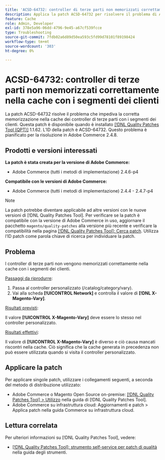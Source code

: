 ```yaml
---
title: 'ACSD-64732: controller di terze parti non memorizzati correttamente nella cache con i segmenti dei clienti'
description: Applica la patch ACSD-64732 per risolvere il problema di Adobe Commerce, a causa del quale i controller di terze parti non vengono memorizzati correttamente nella cache con i segmenti dei clienti.
feature: Cache
role: Admin, Developer
exl-id: 378e5a96-06dd-4796-9e45-a67cf539fcce
type: Troubleshooting
source-git-commit: 7fdb02a6d89d50ea593c5fd99d78101f89198424
workflow-type: tm+mt
source-wordcount: '303'
ht-degree: 0%

---
```


# ACSD-64732: controller di terze parti non memorizzati correttamente nella cache con i segmenti dei clienti

La patch ACSD-64732 risolve il problema che impediva la corretta memorizzazione nella cache dei controller di terze parti con i segmenti dei clienti. Questa patch è disponibile quando è installato [[!DNL Quality Patches Tool (QPT)]](/help/tools/quality-patches-tool/quality-patches-tool-to-self-serve-quality-patches.md) 1.1.62. L’ID della patch è ACSD-64732. Questo problema è pianificato per la risoluzione in Adobe Commerce 2.4.8.

## Prodotti e versioni interessati

**La patch è stata creata per la versione di Adobe Commerce:**

* Adobe Commerce (tutti i metodi di implementazione) 2.4.6-p4

**Compatibile con le versioni di Adobe Commerce:**

* Adobe Commerce (tutti i metodi di implementazione) 2.4.4 - 2.4.7-p4

>[!NOTE]
>
>La patch potrebbe diventare applicabile ad altre versioni con le nuove versioni di [!DNL Quality Patches Tool]. Per verificare se la patch è compatibile con la versione di Adobe Commerce in uso, aggiornare il pacchetto `magento/quality-patches` alla versione più recente e verificare la compatibilità nella pagina [[!DNL Quality Patches Tool]: Cerca patch](https://experienceleague.adobe.com/tools/commerce-quality-patches/index.html?lang=it). Utilizza l’ID patch come parola chiave di ricerca per individuare la patch.

## Problema

I controller di terze parti non vengono memorizzati correttamente nella cache con i segmenti dei clienti.

<u>Passaggi da riprodurre</u>:

1. Passa al controller personalizzato (/catalog/category/vary).
1. Vai alla scheda **[!UICONTROL Network]** e controlla il valore di **[!DNL X-Magento-Vary]**.

<u>Risultati previsti</u>:

Il valore **[!UICONTROL X-Magento-Vary]** deve essere lo stesso nel controller personalizzato.

<u>Risultati effettivi</u>:

Il valore di **[!UICONTROL X-Magento-Vary]** è diverso e ciò causa mancati riscontri nella cache. Ciò significa che la cache generata in precedenza non può essere utilizzata quando si visita il controller personalizzato.

## Applicare la patch

Per applicare singole patch, utilizzare i collegamenti seguenti, a seconda del metodo di distribuzione utilizzato:

* Adobe Commerce o Magento Open Source on-premise: [[!DNL Quality Patches Tool] > Utilizzo](/help/tools/quality-patches-tool/usage.md) nella guida di [!DNL Quality Patches Tool].
* Adobe Commerce su infrastruttura cloud: Aggiornamenti e patch > Applica patch nella guida Commerce su infrastruttura cloud.

## Lettura correlata

Per ulteriori informazioni su [!DNL Quality Patches Tool], vedere:

* [[!DNL Quality Patches Tool]: strumento self-service per patch di qualità](/help/tools/quality-patches-tool/quality-patches-tool-to-self-serve-quality-patches.md) nella guida degli strumenti.

